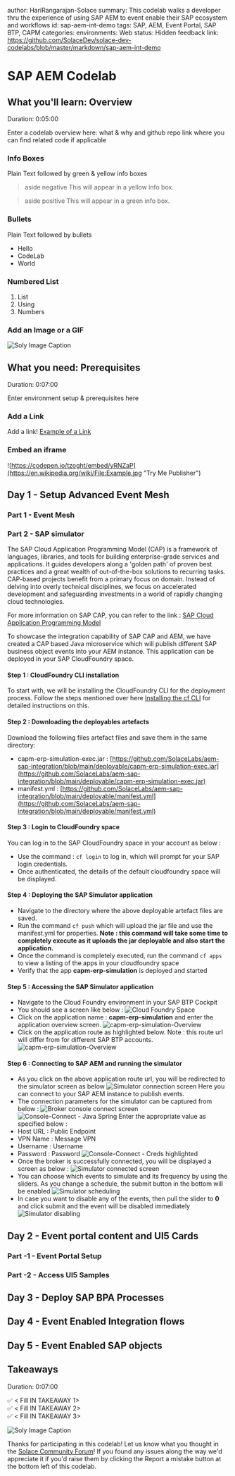 author: HariRangarajan-Solace
summary: This codelab walks a developer thru the experience of using SAP AEM to event enable their SAP ecosystem and workflows
id: sap-aem-int-demo
tags: SAP, AEM, Event Portal, SAP BTP, CAPM
categories:
environments: Web
status: Hidden
feedback link: https://github.com/SolaceDev/solace-dev-codelabs/blob/master/markdown/sap-aem-int-demo

# SAP AEM Codelab

## What you'll learn: Overview

Duration: 0:05:00

Enter a codelab overview here: what & why and github repo link where you can find related code if applicable

### Info Boxes
Plain Text followed by green & yellow info boxes 

> aside negative
> This will appear in a yellow info box.

> aside positive
> This will appear in a green info box.

### Bullets
Plain Text followed by bullets
* Hello
* CodeLab
* World

### Numbered List
1. List
1. Using
1. Numbers

### Add an Image or a GIF

![Soly Image Caption](img/soly.gif)

## What you need: Prerequisites

Duration: 0:07:00

Enter environment setup & prerequisites here

### Add a Link
Add a link!
[Example of a Link](https://www.google.com)

### Embed an iframe

![https://codepen.io/tzoght/embed/yRNZaP](https://en.wikipedia.org/wiki/File:Example.jpg "Try Me Publisher")

## Day 1 - Setup Advanced Event Mesh
### Part 1 -  Event Mesh
### Part 2 -  SAP simulator

The SAP Cloud Application Programming Model (CAP) is a framework of languages, libraries, and tools for building enterprise-grade services and applications. It guides developers along a 'golden path' of proven best practices and a great wealth of out-of-the-box solutions to recurring tasks.
CAP-based projects benefit from a primary focus on domain. Instead of delving into overly technical disciplines, we focus on accelerated development and safeguarding investments in a world of rapidly changing cloud technologies.

For more information on SAP CAP, you can refer to the link : [SAP Cloud Application Programming Model](https://cap.cloud.sap/docs/)

To showcase the integration capability of SAP CAP and AEM, we have created a CAP based Java microservice which will publish different SAP business object events into your AEM instance.
This application can be deployed in your SAP CloudFoundry space.

#### Step 1 : CloudFoundry CLI installation
To start with, we will be installing the CloudFoundry CLI for the deployment process.
Follow the steps mentioned over here [Installing the cf CLI](https://docs.cloudfoundry.org/cf-cli/install-go-cli.html) for detailed instructions on this.

#### Step 2 : Downloading the deployables artefacts
Download the following files artefact files and save them in the same directory:
- capm-erp-simulation-exec.jar : [https://github.com/SolaceLabs/aem-sap-integration/blob/main/deployable/capm-erp-simulation-exec.jar](https://github.com/SolaceLabs/aem-sap-integration/blob/main/deployable/capm-erp-simulation-exec.jar)
- manifest.yml : [https://github.com/SolaceLabs/aem-sap-integration/blob/main/deployable/manifest.yml](https://github.com/SolaceLabs/aem-sap-integration/blob/main/deployable/manifest.yml)

#### Step 3 : Login to CloudFoundry space
You can log in to the SAP CloudFoundry space in your account as below :

- Use the command : `cf login` to log in, which will prompt for your SAP login credentials.
- Once authenticated, the details of the default cloudfoundry space will be displayed.

#### Step 4 : Deploying the SAP Simulator application
- Navigate to the directory where the above deployable artefact files are saved.
- Run the command `cf push` which will upload the jar file and use the manifest.yml for properties. **Note : this command will take some time to completely execute as it uploads the jar deployable and also start the application.**
- Once the command is completely executed, run the command `cf apps` to view a listing of the apps in your cloudfoundry space
- Verify that the app **capm-erp-simulation** is deployed and started

#### Step 5 : Accessing the SAP Simulator application
- Navigate to the Cloud Foundry environment in your SAP BTP Cockpit
- You should see a screen like below :
  ![Cloud Foundry Space](img/cf_space.png)
- Click on the application name : **capm-erp-simulation** and enter the application overview screen.
  ![capm-erp-simulation-Overview](img/capm-erp-simulator-overview.png)
- Click on the application route as highlighted below. Note : this route url will differ from for different SAP BTP accounts.
![capm-erp-simulation-Overview](img/capm-erp-simulator-overview-highlighted.png)

#### Step 6 : Connecting to SAP AEM and running the simulator
- As you click on the above application route url, you will be redirected to the simulator screen as below
![Simulator connection screen](img/simulator-connection-screen.png)
Here you can connect to your SAP AEM instance to publish events.
- The connection parameters for the simulator can be captured from below :
  ![Broker console connect screen](img/brokerconsole_connect.png)
  ![Console-Connect - Java Spring](img/brokerconsole_connect_creds_java.png)
  Enter the appropriate value as specified below :
- Host URL : Public Endpoint
- VPN Name : Message VPN
- Username : Username
- Password : Password
  ![Console-Connect - Creds highlighted](img/brokerconsole_connect_creds_java_highlighted.png)
- Once the broker is successfully connected, you will be displayed a screen as below :
  ![Simulator connected screen](img/simulator-connected-screen.png)
- You can choose which events to simulate and its frequency by using the sliders. As you change a schedule, the submit button in the bottom will be enabled
  ![Simulator scheduling](img/simulator-scheduling.png)
- In case you want to disable any of the events, then pull the slider to **0** and click submit and the event will be disabled immediately
  ![Simulator disabling](img/simulator-disabling.png)


## Day 2 - Event portal content and UI5 Cards
### Part -1 - Event Portal Setup
### Part -2 - Access UI5 Samples
## Day 3 - Deploy SAP BPA Processes
## Day 4 - Event Enabled Integration flows
## Day 5 - Event Enabled SAP objects

## Takeaways

Duration: 0:07:00

✅ < Fill IN TAKEAWAY 1>   
✅ < Fill IN TAKEAWAY 2>   
✅ < Fill IN TAKEAWAY 3>   

![Soly Image Caption](img/soly.gif)

Thanks for participating in this codelab! Let us know what you thought in the [Solace Community Forum](https://solace.community/)! If you found any issues along the way we'd appreciate it if you'd raise them by clicking the Report a mistake button at the bottom left of this codelab.
